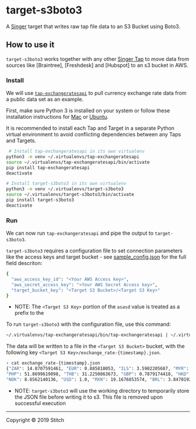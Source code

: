 # target-s3boto3

A [Singer](https://singer.io) target that writes raw tap file data to an S3 Bucket using Boto3.

## How to use it

`target-s3boto3` works together with any other [Singer Tap] to move data from sources like [Braintree], [Freshdesk] and [Hubspot] to an s3 bucket in AWS.

### Install

We will use [`tap-exchangeratesapi`][Exchangeratesapi] to pull currency exchange rate data from a public data set as an example.

First, make sure Python 3 is installed on your system or follow these installation instructions for [Mac] or [Ubuntu].

It is recommended to install each Tap and Target in a separate Python virtual environment to avoid conflicting dependencies between any Taps and Targets.

```bash
 # Install tap-exchangeratesapi in its own virtualenv
python3 -m venv ~/.virtualenvs/tap-exchangeratesapi
source ~/.virtualenvs/tap-exchangeratesapi/bin/activate
pip install tap-exchangeratesapi
deactivate

# Install target-s3boto3 in its own virtualenv
python3 -m venv ~/.virtualenvs/target-s3boto3
source ~/.virtualenvs/target-s3boto3/bin/activate
pip install target-s3boto3
deactivate
```

### Run

We can now run `tap-exchangeratesapi` and pipe the output to `target-s3boto3`.

`target-s3boto3` requires a configuration file to set connection parameters like the access keys and target bucket - see [sample_config.json](sample_config.json) for the full field descriton:

```bash
{
  "aws_access_key_id": "<Your AWS Access key>",
  "aws_secret_access_key": "<Your AWS Secret Access key>",
  "target_bucket_key": "<Target S3 Bucket>/<Target S3 Key>"
}
```
* NOTE: The `<Target S3 Key>` portion of the `asasd` value is treated as a prefix to the

To run `target-s3boto3` with the configuration file, use this command:

```bash
~/.virtualenvs/tap-exchangeratesapi/bin/tap-exchangeratesapi | ~/.virtualenvs/target-s3boto3/bin/target-s3boto3 -c my-config.json
```

The data will be written to a file in the `<Target S3 Bucket>` bucket, with the following key `<Target S3 Key>/exchange_rate-{timestamp}.json`.

```bash
› cat exchange_rate-{timestamp}.json
{"ZAR": 14.8707591461, "EUR": 0.885818053, "ILS": 3.5902205687, "MYR": 4.1693684117, "ISK": 125.3432544955, "RUB": 64.6004960581, "BGN": 1.732482948, "SGD": 1.3661971831, "date": "2019-06-13T00:00:00Z", "DKK": 6.615112056, "SEK": 9.475418549,
"PHP": 51.8699619098, "THB": 31.2250863673, "GBP": 0.7879174418, "HKD": 7.8284170431, "JPY": 108.4595624059, "NZD": 1.5236956329, "TRY": 5.8767827088, "RON": 4.1829214279, "CNY": 6.9221365931, "IDR": 14293.0020373815, "CAD": 1.3305872974,
"NOK": 8.6562140136, "USD": 1.0, "MXN": 19.1676853574, "BRL": 3.8470192223, "CZK": 22.6601116131, "CHF": 0.992736292, "KRW": 1183.2226060767, "HUF": 285.233413057, "HRK": 6.5663920631, "AUD": 1.4470723713, "PLN": 3.7712817787, "INR": 69.5141287979}
```
* NOTE: `target-s3boto3` will use the working directory to temporarily store the JSON file before writing it to s3.  This file is removed upon successful execution

---

Copyright &copy; 2019 Stitch

[Singer Tap]: https://singer.io
[Exchangeratesapi]: https://github.com/singer-io/tap-exchangeratesapi
[Mac]: http://docs.python-guide.org/en/latest/starting/install3/osx/
[Ubuntu]: https://www.digitalocean.com/community/tutorials/how-to-install-python-3-and-set-up-a-local-programming-environment-on-ubuntu-16-04
